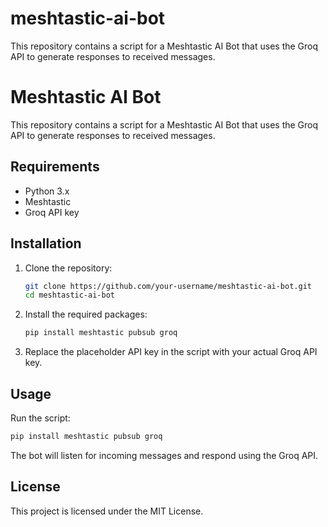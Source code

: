 # meshtastic-ai-bot
This repository contains a script for a Meshtastic AI Bot that uses the Groq API to generate responses to received messages.

# Meshtastic AI Bot

This repository contains a script for a Meshtastic AI Bot that uses the Groq API to generate responses to received messages.

## Requirements

- Python 3.x
- Meshtastic
- Groq API key

## Installation

1. Clone the repository:
   ```bash
   git clone https://github.com/your-username/meshtastic-ai-bot.git
   cd meshtastic-ai-bot

2. Install the required packages:
   ```bash
   pip install meshtastic pubsub groq

3. Replace the placeholder API key in the script with your actual Groq API key.

## Usage

Run the script:
   ```bash
   pip install meshtastic pubsub groq
   ```

The bot will listen for incoming messages and respond using the Groq API.

## License

This project is licensed under the MIT License.

